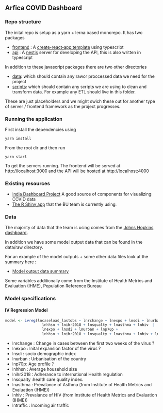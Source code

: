 ## Arfica COVID Dashboard


### Repo structure 

The inital repo is setup as a yarn + lerna based monorepo. It has two packages 

- [frontend](/packages/frontend) : A [create-react-app template](https://github.com/facebook/create-react-app) using  typescript
- [api](/packages/api) : A [nestjs](https://nestjs.com/) server for developing the API, this is also written in typescript 

In addition to these javascript packages there are two other directories 
- [data](/data): which should contain any rawor proccessed data we need for the project 
- [scripts](/scripts): which should contain any scripts we are using to clean and transform data. For example any ETL should live in this folder.

These are just placeholders and we might swich these out for another type of server / frontend framework as the project progresses.

### Running the application 

First install the dependencies using 

```bash
yarn install
```

From the root dir and then run 

```
yarn start
```

To get the servers running. The frontend will be served at http://localhost:3000 and the API will be hosted at http://localhost:4000  

### Existing resources 

- [India Dashboard Project](https://www.covid19india.org/) A good source of components for visualizing COVID data 
- [The R Shiny app](https://github.com/tmh741/AFCOVIDDashboard) that the BU team is currently using.

### Data 

The majority of data that the team is using comes from the [Johns Hopkins dashboard](https://coronavirus.jhu.edu/us-map).

In addition we have some model output data that can be found in the data/raw directory. 

For an example of the model outputs + some other data files look at the summary here : 
- [Model output data summary](/data/raw/test/summary.md)

Some variables additionally come from the Institute of Health Metrics and Evaluation (IHME),  Population Reference Bureau 

### Model specifications 

#### IV Regression Model

```r
model <- ivreg(lncaseload_lastobs ~ lnrchange + lnexpo + lnsdi + lnurban + lnp70p +
                 lnhhsn + lnihr2018 + lnsqualty + lnasthma + lnhiv  | 
                 lnexpo + lnsdi + lnurban + lnp70p +
                 lnhhsn + lnihr2018 + lnsqualty + lnasthma + lnhiv + lntraffic,data= modeldata)
```

- lnrchange : Change in cases between the first two weeks of the virus ?
- lnexpo : Inital expansion factor of the virus ?
- lnsdi : socio demographic index
- lnurban : Urbanisation of the country
- lnp70p: Age profile ?
- lnhhsn : Average household size
- lnihr2018 : Adherance to international Health regulation
- lnsqualty :health care quality index.
- lnasthma  : Prevalance of Asthma (from Institute of Health Metrics and Evaluation (IHME))
- lnhiv : Prevalance of HIV (from Institute of Health Metrics and Evaluation (IHME))  
- lntraffic : Incoming air traffic

